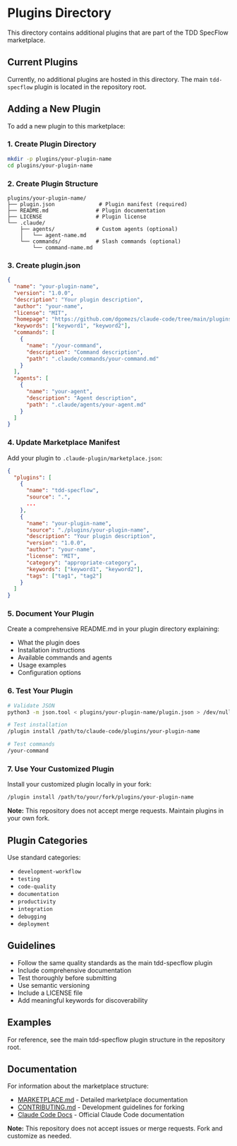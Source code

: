 # Plugins Directory

This directory contains additional plugins that are part of the TDD SpecFlow marketplace.

## Current Plugins

Currently, no additional plugins are hosted in this directory. The main `tdd-specflow` plugin is located in the repository root.

## Adding a New Plugin

To add a new plugin to this marketplace:

### 1. Create Plugin Directory

```bash
mkdir -p plugins/your-plugin-name
cd plugins/your-plugin-name
```

### 2. Create Plugin Structure

```
plugins/your-plugin-name/
├── plugin.json              # Plugin manifest (required)
├── README.md               # Plugin documentation
├── LICENSE                 # Plugin license
└── .claude/
    ├── agents/             # Custom agents (optional)
    │   └── agent-name.md
    └── commands/           # Slash commands (optional)
        └── command-name.md
```

### 3. Create plugin.json

```json
{
  "name": "your-plugin-name",
  "version": "1.0.0",
  "description": "Your plugin description",
  "author": "your-name",
  "license": "MIT",
  "homepage": "https://github.com/dgomezs/claude-code/tree/main/plugins/your-plugin-name",
  "keywords": ["keyword1", "keyword2"],
  "commands": [
    {
      "name": "/your-command",
      "description": "Command description",
      "path": ".claude/commands/your-command.md"
    }
  ],
  "agents": [
    {
      "name": "your-agent",
      "description": "Agent description",
      "path": ".claude/agents/your-agent.md"
    }
  ]
}
```

### 4. Update Marketplace Manifest

Add your plugin to `.claude-plugin/marketplace.json`:

```json
{
  "plugins": [
    {
      "name": "tdd-specflow",
      "source": ".",
      ...
    },
    {
      "name": "your-plugin-name",
      "source": "./plugins/your-plugin-name",
      "description": "Your plugin description",
      "version": "1.0.0",
      "author": "your-name",
      "license": "MIT",
      "category": "appropriate-category",
      "keywords": ["keyword1", "keyword2"],
      "tags": ["tag1", "tag2"]
    }
  ]
}
```

### 5. Document Your Plugin

Create a comprehensive README.md in your plugin directory explaining:
- What the plugin does
- Installation instructions
- Available commands and agents
- Usage examples
- Configuration options

### 6. Test Your Plugin

```bash
# Validate JSON
python3 -m json.tool < plugins/your-plugin-name/plugin.json > /dev/null

# Test installation
/plugin install /path/to/claude-code/plugins/your-plugin-name

# Test commands
/your-command
```

### 7. Use Your Customized Plugin

Install your customized plugin locally in your fork:
```bash
/plugin install /path/to/your/fork/plugins/your-plugin-name
```

**Note:** This repository does not accept merge requests. Maintain plugins in your own fork.

## Plugin Categories

Use standard categories:
- `development-workflow`
- `testing`
- `code-quality`
- `documentation`
- `productivity`
- `integration`
- `debugging`
- `deployment`

## Guidelines

- Follow the same quality standards as the main tdd-specflow plugin
- Include comprehensive documentation
- Test thoroughly before submitting
- Use semantic versioning
- Include a LICENSE file
- Add meaningful keywords for discoverability

## Examples

For reference, see the main tdd-specflow plugin structure in the repository root.

## Documentation

For information about the marketplace structure:
- [MARKETPLACE.md](../MARKETPLACE.md) - Detailed marketplace documentation
- [CONTRIBUTING.md](../CONTRIBUTING.md) - Development guidelines for forking
- [Claude Code Docs](https://docs.claude.com/en/docs/claude-code) - Official Claude Code documentation

**Note:** This repository does not accept issues or merge requests. Fork and customize as needed.
